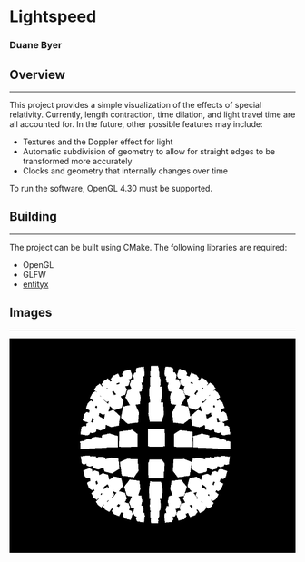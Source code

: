 # Lightspeed
### Duane Byer

## Overview
---
This project provides a simple visualization of the effects of special
relativity. Currently, length contraction, time dilation, and light travel time
are all accounted for. In the future, other possible features may include:

  * Textures and the Doppler effect for light
  * Automatic subdivision of geometry to allow for straight edges to be
    transformed more accurately
  * Clocks and geometry that internally changes over time

To run the software, OpenGL 4.30 must be supported.

## Building
---
The project can be built using CMake. The following libraries are required:

  * OpenGL
  * GLFW
  * [entityx](https://github.com/alecthomas/entityx)
 
## Images
---
![](https://raw.githubusercontent.com/duanebyer/lightspeed/master/images/image_0.png)


